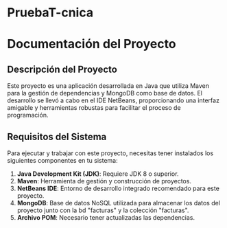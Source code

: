 # PruebaT-cnica

# Documentación del Proyecto

## Descripción del Proyecto

Este proyecto es una aplicación desarrollada en Java que utiliza Maven para la gestión de dependencias y MongoDB como base de datos. El desarrollo se llevó a cabo en el IDE NetBeans, proporcionando una interfaz amigable y herramientas robustas para facilitar el proceso de programación.

## Requisitos del Sistema

Para ejecutar y trabajar con este proyecto, necesitas tener instalados los siguientes componentes en tu sistema:

1. **Java Development Kit (JDK)**: Requiere JDK 8 o superior.
2. **Maven**: Herramienta de gestión y construcción de proyectos.
3. **NetBeans IDE**: Entorno de desarrollo integrado recomendado para este proyecto.
4. **MongoDB**: Base de datos NoSQL utilizada para almacenar los datos del proyecto junto con la bd "facturas" y la colección "facturas". 
5. **Archivo POM**: Necesario tener actualizadas las dependencias.


